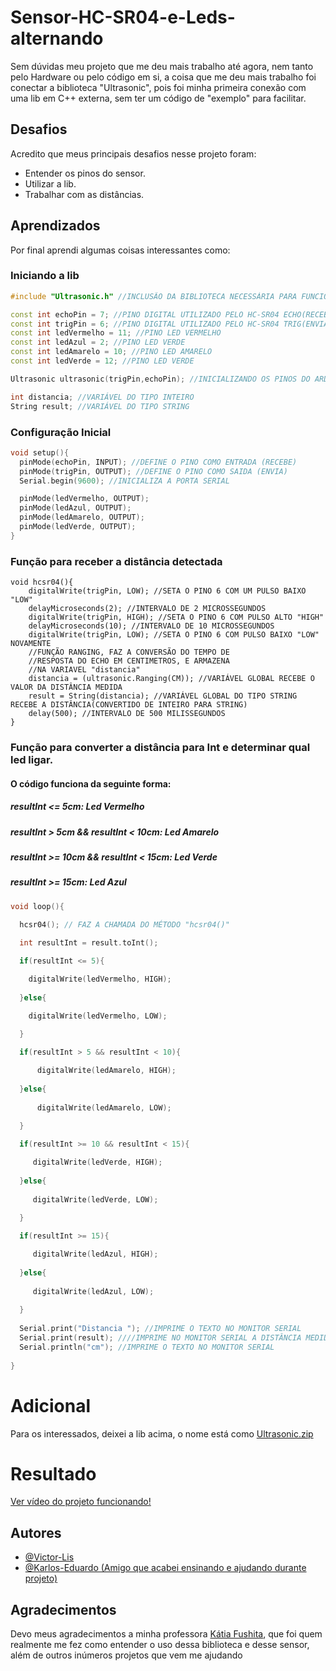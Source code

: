 
# Sensor-HC-SR04-e-Leds-alternando

Sem dúvidas meu projeto que me deu mais trabalho até agora, nem tanto pelo Hardware ou pelo código em si, a coisa que me deu mais trabalho foi conectar a biblioteca "Ultrasonic", pois foi minha primeira conexão com uma lib em C++ externa, sem ter um código de "exemplo" para facilitar.

## Desafios

Acredito que meus principais desafios nesse projeto foram:
- Entender os pinos do sensor.
- Utilizar a lib.
- Trabalhar com as distâncias.
## Aprendizados

Por final aprendi algumas coisas interessantes como: 
### Iniciando a lib

```c++
#include "Ultrasonic.h" //INCLUSÃO DA BIBLIOTECA NECESSÁRIA PARA FUNCIONAMENTO DO CÓDIGO

const int echoPin = 7; //PINO DIGITAL UTILIZADO PELO HC-SR04 ECHO(RECEBE)
const int trigPin = 6; //PINO DIGITAL UTILIZADO PELO HC-SR04 TRIG(ENVIA)
const int ledVermelho = 11; //PINO LED VERMELHO
const int ledAzul = 2; //PINO LED VERDE
const int ledAmarelo = 10; //PINO LED AMARELO
const int ledVerde = 12; //PINO LED VERDE

Ultrasonic ultrasonic(trigPin,echoPin); //INICIALIZANDO OS PINOS DO ARDUINO

int distancia; //VARIÁVEL DO TIPO INTEIRO
String result; //VARIÁVEL DO TIPO STRING
```


### Configuração Inicial
```c++
void setup(){
  pinMode(echoPin, INPUT); //DEFINE O PINO COMO ENTRADA (RECEBE)
  pinMode(trigPin, OUTPUT); //DEFINE O PINO COMO SAIDA (ENVIA)
  Serial.begin(9600); //INICIALIZA A PORTA SERIAL

  pinMode(ledVermelho, OUTPUT);
  pinMode(ledAzul, OUTPUT);
  pinMode(ledAmarelo, OUTPUT);
  pinMode(ledVerde, OUTPUT);
}
```

### Função para receber a distância detectada
```c+++
void hcsr04(){
    digitalWrite(trigPin, LOW); //SETA O PINO 6 COM UM PULSO BAIXO "LOW"
    delayMicroseconds(2); //INTERVALO DE 2 MICROSSEGUNDOS
    digitalWrite(trigPin, HIGH); //SETA O PINO 6 COM PULSO ALTO "HIGH"
    delayMicroseconds(10); //INTERVALO DE 10 MICROSSEGUNDOS
    digitalWrite(trigPin, LOW); //SETA O PINO 6 COM PULSO BAIXO "LOW" NOVAMENTE
    //FUNÇÃO RANGING, FAZ A CONVERSÃO DO TEMPO DE
    //RESPOSTA DO ECHO EM CENTIMETROS, E ARMAZENA
    //NA VARIAVEL "distancia"
    distancia = (ultrasonic.Ranging(CM)); //VARIÁVEL GLOBAL RECEBE O VALOR DA DISTÂNCIA MEDIDA
    result = String(distancia); //VARIÁVEL GLOBAL DO TIPO STRING RECEBE A DISTÂNCIA(CONVERTIDO DE INTEIRO PARA STRING)
    delay(500); //INTERVALO DE 500 MILISSEGUNDOS
}
``` 

### Função para converter a distância para Int e determinar qual led ligar.
#### O código funciona da seguinte forma:
##### resultInt <= 5cm: Led Vermelho
####
##### resultInt > 5cm && resultInt < 10cm: Led Amarelo
####
##### resultInt >= 10cm && resultInt < 15cm: Led Verde
####
##### resultInt >= 15cm: Led Azul
####
```c++
void loop(){
    
  hcsr04(); // FAZ A CHAMADA DO MÉTODO "hcsr04()"

  int resultInt = result.toInt();

  if(resultInt <= 5){

    digitalWrite(ledVermelho, HIGH);
  
  }else{

    digitalWrite(ledVermelho, LOW);
    
  }

  if(resultInt > 5 && resultInt < 10){

      digitalWrite(ledAmarelo, HIGH);   
  
  }else{
    
      digitalWrite(ledAmarelo, LOW);  
    
  }

  if(resultInt >= 10 && resultInt < 15){

     digitalWrite(ledVerde, HIGH);
  
  }else{
    
     digitalWrite(ledVerde, LOW);  
  
  }

  if(resultInt >= 15){

     digitalWrite(ledAzul, HIGH);
  
  }else{
    
     digitalWrite(ledAzul, LOW);  
  
  }
  
  Serial.print("Distancia "); //IMPRIME O TEXTO NO MONITOR SERIAL
  Serial.print(result); ////IMPRIME NO MONITOR SERIAL A DISTÂNCIA MEDIDA
  Serial.println("cm"); //IMPRIME O TEXTO NO MONITOR SERIAL
  
}
```

# Adicional 
Para os interessados, deixei a lib acima, o nome está como [Ultrasonic.zip](https://github.com/Victor-Lis/Sensor-HC-SR04-e-Leds-alternando/blob/main/Ultrasonic.zip)
# Resultado

[Ver vídeo do projeto funcionando!](https://youtube.com/shorts/X1GySaBlLOs)
## Autores

- [@Victor-Lis](https://github.com/Victor-Lis)
- [@Karlos-Eduardo (Amigo que acabei ensinando e ajudando durante projeto)](https://github.com/ImpressoraTelepatica)

## Agradecimentos
Devo meus agradecimentos a minha professora [Kátia Fushita](https://www.linkedin.com/in/katia-fushita-180522160/), que foi quem realmente me fez como entender o uso dessa biblioteca e desse sensor, além de outros inúmeros projetos que vem me ajudando
